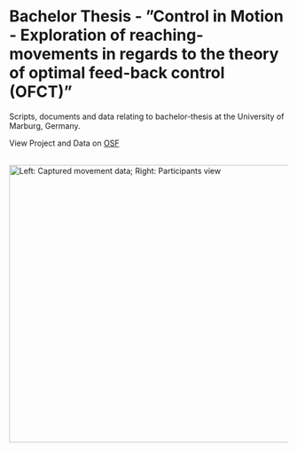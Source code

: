 # Bachelor Thesis - ”Control in Motion - Exploration of reaching-movements in regards to the theory of optimal feed-back control (OFCT)”

Scripts, documents and data relating to bachelor-thesis at the University of Marburg, Germany.

View Project and Data on [OSF](https://osf.io/yg95k/)
<br />
<br />

<img src="https://github.com/M-earnest/BSc-Thesis-Exploration_of_reaching-movements_OFCT/blob/master/docs/illustrations/Capture_exp_view.PNG" alt="Left: Captured movement data; Right: Participants view" width="900px" height="500px">


